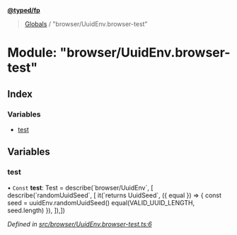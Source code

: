 **[@typed/fp](../README.md)**

> [Globals](../globals.md) / "browser/UuidEnv.browser-test"

# Module: "browser/UuidEnv.browser-test"

## Index

### Variables

* [test](_browser_uuidenv_browser_test_.md#test)

## Variables

### test

• `Const` **test**: Test = describe(\`browser/UuidEnv\`, [ describe(\`randomUuidSeed\`, [ it(\`returns UuidSeed\`, ({ equal }) => { const seed = uuidEnv.randomUuidSeed() equal(VALID\_UUID\_LENGTH, seed.length) }), ]),])

*Defined in [src/browser/UuidEnv.browser-test.ts:6](https://github.com/TylorS/typed-fp/blob/559f273/src/browser/UuidEnv.browser-test.ts#L6)*
